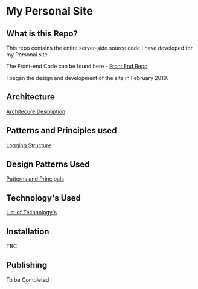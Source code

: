 # My Personal Site

## What is this Repo?

This repo contains the entire server-side source code I have developed for my Personal site

The Front-end Code can be found here - [Front End Repo](https://github.com/Jhanbury/PersonalSite.Web)

I began the design and development of the site in February 2019.

## Architecture

[Architecure Description](https://github.com/Jhanbury/PersonalSite/wiki/Site-Architecture)

## Patterns and Principles used

[Logging Structure](https://github.com/Jhanbury/PersonalSite/wiki/Logging-Structure)

## Design Patterns Used

[Patterns and Principals](https://github.com/Jhanbury/PersonalSite/wiki/Patterns-and-Principals)

## Technology's Used

[List of Technology's](https://github.com/Jhanbury/PersonalSite/wiki/Technology's-Used)
## Installation

TBC


##  Publishing 

To be Completed



